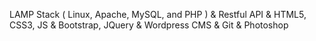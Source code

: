 LAMP Stack ( Linux, Apache, MySQL, and PHP ) & Restful API & HTML5, CSS3, JS & Bootstrap, JQuery & Wordpress CMS & Git & Photoshop
